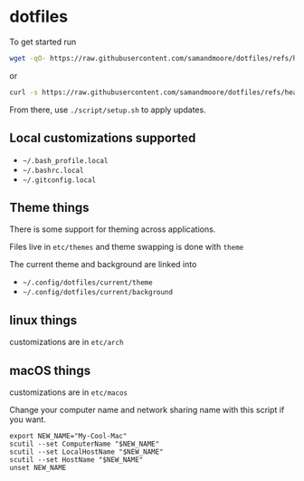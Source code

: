 # dotfiles

To get started run

```bash
wget -qO- https://raw.githubusercontent.com/samandmoore/dotfiles/refs/heads/main/script/boot.sh | bash
```

or 

```bash
curl -s https://raw.githubusercontent.com/samandmoore/dotfiles/refs/heads/main/script/boot.sh | bash
```

From there, use `./script/setup.sh` to apply updates.

## Local customizations supported

- `~/.bash_profile.local`
- `~/.bashrc.local`
- `~/.gitconfig.local`

## Theme things

There is some support for theming across applications.

Files live in `etc/themes` and theme swapping is done
with `theme`

The current theme and background are linked into

- `~/.config/dotfiles/current/theme`
- `~/.config/dotfiles/current/background`

## linux things

customizations are in `etc/arch`

## macOS things

customizations are in `etc/macos`

Change your computer name and network sharing name with this script if
you want.

```
export NEW_NAME="My-Cool-Mac"
scutil --set ComputerName "$NEW_NAME"
scutil --set LocalHostName "$NEW_NAME"
scutil --set HostName "$NEW_NAME"
unset NEW_NAME
```
